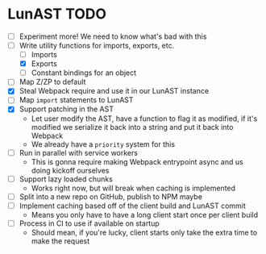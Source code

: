 # LunAST TODO

- [ ] Experiment more! We need to know what's bad with this
- [ ] Write utility functions for imports, exports, etc.
  - [ ] Imports
  - [x] Exports
  - [ ] Constant bindings for an object
- [ ] Map Z/ZP to default
- [x] Steal Webpack require and use it in our LunAST instance
- [ ] Map `import` statements to LunAST
- [x] Support patching in the AST
  - Let user modify the AST, have a function to flag it as modified, if it's modified we serialize it back into a string and put it back into Webpack
  - We already have a `priority` system for this
- [ ] Run in parallel with service workers
  - This is gonna require making Webpack entrypoint async and us doing kickoff ourselves
- [ ] Support lazy loaded chunks
  - Works right now, but will break when caching is implemented
- [ ] Split into a new repo on GitHub, publish to NPM maybe
- [ ] Implement caching based off of the client build and LunAST commit
  - Means you only have to have a long client start once per client build
- [ ] Process in CI to use if available on startup
  - Should mean, if you're lucky, client starts only take the extra time to make the request
